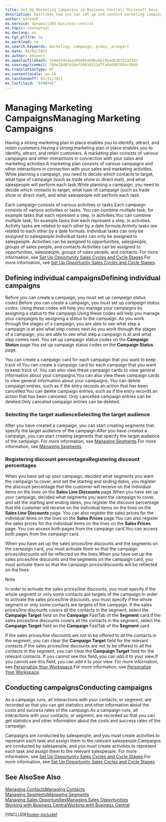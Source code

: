 ```yaml
---
title: Set Up Marketing Campaigns in Business Central| Microsoft Docs
description: Describes how you can set up and conduct marketing campaigns in Business Central to help you identify and attract prospects and retain customers.
author: SorenGP
ms.service: dynamics365-business-central
ms.topic: conceptual
ms.devlang: na
ms.tgt_pltfrm: na
ms.workload: na
ms.search.keywords: marketing, campaign, promo, prospect
ms.date: 04/01/2021
ms.author: edupont
ms.openlocfilehash: 5e9ed545daaa9600beb96ebb19aaeb36fb3a518c
ms.sourcegitcommit: 766e2840fd16efb901d211d7fa64d96766ac99d9
ms.translationtype: HT
ms.contentlocale: en-CA
ms.lasthandoff: 03/31/2021
ms.locfileid: "5780741"
---
```

# <a name="managing-marketing-campaigns"></a><span data-ttu-id="65162-103">Managing Marketing Campaigns</span><span class="sxs-lookup"><span data-stu-id="65162-103">Managing Marketing Campaigns</span></span>
<span data-ttu-id="65162-104">Having a strong marketing plan in place enables you to identify, attract, and retain customers.</span><span class="sxs-lookup"><span data-stu-id="65162-104">Having a strong marketing plan in place enables you to identify, attract, and retain customers.</span></span> <span data-ttu-id="65162-105">A marketing plan consists of various campaigns and other interactions in connection with your sales and marketing activities.</span><span class="sxs-lookup"><span data-stu-id="65162-105">A marketing plan consists of various campaigns and other interactions in connection with your sales and marketing activities.</span></span> <span data-ttu-id="65162-106">While planning a campaign, you need to decide which contacts to target, what type of campaign (such as trade show or direct mail), and what salespeople will perform each task.</span><span class="sxs-lookup"><span data-stu-id="65162-106">While planning a campaign, you need to decide which contacts to target, what type of campaign (such as trade show or direct mail), and what salespeople will perform each task.</span></span>

<span data-ttu-id="65162-107">Each campaign consists of various activities or tasks.</span><span class="sxs-lookup"><span data-stu-id="65162-107">Each campaign consists of various activities or tasks.</span></span> <span data-ttu-id="65162-108">You can combine multiple task, for example tasks that each represent a step, in activities.</span><span class="sxs-lookup"><span data-stu-id="65162-108">You can combine multiple task, for example tasks that each represent a step, in activities.</span></span> <span data-ttu-id="65162-109">Activity tasks are related to each other by a date formula.</span><span class="sxs-lookup"><span data-stu-id="65162-109">Activity tasks are related to each other by a date formula.</span></span> <span data-ttu-id="65162-110">Individual tasks can only be assigned to salespeople.</span><span class="sxs-lookup"><span data-stu-id="65162-110">Individual tasks can only be assigned to salespeople.</span></span> <span data-ttu-id="65162-111">Activities can be assigned to opportunities, salespeople, groups of sales people, and contacts.</span><span class="sxs-lookup"><span data-stu-id="65162-111">Activities can be assigned to opportunities, salespeople, groups of sales people, and contacts.</span></span> <span data-ttu-id="65162-112">For more information, see [Set Up Opportunity Sales Cycles and Cycle Stages](marketing-how-setup-opportunity-sales-cycles-stages.md).</span><span class="sxs-lookup"><span data-stu-id="65162-112">For more information, see [Set Up Opportunity Sales Cycles and Cycle Stages](marketing-how-setup-opportunity-sales-cycles-stages.md).</span></span>

## <a name="defining-individual-campaigns"></a><span data-ttu-id="65162-113">Defining individual campaigns</span><span class="sxs-lookup"><span data-stu-id="65162-113">Defining individual campaigns</span></span>
<span data-ttu-id="65162-114">Before you can create a campaign, you must set up *campaign status codes*.</span><span class="sxs-lookup"><span data-stu-id="65162-114">Before you can create a campaign, you must set up *campaign status codes*.</span></span> <span data-ttu-id="65162-115">Using these codes will help you manage your campaigns by assigning a status to the campaign.</span><span class="sxs-lookup"><span data-stu-id="65162-115">Using these codes will help you manage your campaigns by assigning a status to the campaign.</span></span> <span data-ttu-id="65162-116">As you work through the stages of a campaign, you are able to see what step a campaign is at and what step comes next.</span><span class="sxs-lookup"><span data-stu-id="65162-116">As you work through the stages of a campaign, you are able to see what step a campaign is at and what step comes next.</span></span> <span data-ttu-id="65162-117">You set up campaign status codes on the **Campaign Status** page.</span><span class="sxs-lookup"><span data-stu-id="65162-117">You set up campaign status codes on the **Campaign Status** page.</span></span>

<span data-ttu-id="65162-118">You can create a campaign card for each campaign that you want to keep track of.</span><span class="sxs-lookup"><span data-stu-id="65162-118">You can create a campaign card for each campaign that you want to keep track of.</span></span> <span data-ttu-id="65162-119">You can also view these campaign cards to view general information about your campaigns.</span><span class="sxs-lookup"><span data-stu-id="65162-119">You can also view these campaign cards to view general information about your campaigns.</span></span>
<span data-ttu-id="65162-120">You can delete campaign entries, such as if the entry records an action that has been cancelled.</span><span class="sxs-lookup"><span data-stu-id="65162-120">You can delete campaign entries, such as if the entry records an action that has been canceled.</span></span> <span data-ttu-id="65162-121">Only cancelled campaign entries can be deleted.</span><span class="sxs-lookup"><span data-stu-id="65162-121">Only canceled campaign entries can be deleted.</span></span>

### <a name="selecting-the-target-audience"></a><span data-ttu-id="65162-122">Selecting the target audience</span><span class="sxs-lookup"><span data-stu-id="65162-122">Selecting the target audience</span></span>
<span data-ttu-id="65162-123">After you have created a campaign, you can start creating segments that specify the target audience of the campaign.</span><span class="sxs-lookup"><span data-stu-id="65162-123">After you have created a campaign, you can start creating segments that specify the target audience of the campaign.</span></span> <span data-ttu-id="65162-124">For more information, see [Managing Segments](marketing-segments.md).</span><span class="sxs-lookup"><span data-stu-id="65162-124">For more information, see [Managing Segments](marketing-segments.md).</span></span>

### <a name="registering-discount-percentages"></a><span data-ttu-id="65162-125">Registering discount percentages</span><span class="sxs-lookup"><span data-stu-id="65162-125">Registering discount percentages</span></span>
<span data-ttu-id="65162-126">When you have set up your campaign, decided what segments you want the campaign to cover, and set the starting and ending dates, you register the discount percentage that the customer will receive on the individual items on the lines on the **Sales Line Discounts** page.</span><span class="sxs-lookup"><span data-stu-id="65162-126">When you have set up your campaign, decided what segments you want the campaign to cover, and set the starting and ending dates, you register the discount percentage that the customer will receive on the individual items on the lines on the **Sales Line Discounts** page.</span></span> <span data-ttu-id="65162-127">You can also register the sales prices for the individual items on the lines on the **Sales Prices** page.</span><span class="sxs-lookup"><span data-stu-id="65162-127">You can also register the sales prices for the individual items on the lines on the **Sales Prices** page.</span></span> <span data-ttu-id="65162-128">You can access both pages from the campaign card.</span><span class="sxs-lookup"><span data-stu-id="65162-128">You can access both pages from the campaign card.</span></span>

 <span data-ttu-id="65162-129">When you have set up the sales prices/line discounts and the segments on the campaign card, you must activate them so that the campaign prices/discounts will be reflected on the lines.</span><span class="sxs-lookup"><span data-stu-id="65162-129">When you have set up the sales prices/line discounts and the segments on the campaign card, you must activate them so that the campaign prices/discounts will be reflected on the lines.</span></span>

> [!NOTE]  
>   <span data-ttu-id="65162-130">In order to activate the sales prices/line discounts, you must specify if the whole segment or only some contacts are targets of the campaign.</span><span class="sxs-lookup"><span data-stu-id="65162-130">In order to activate the sales prices/line discounts, you must specify if the whole segment or only some contacts are targets of the campaign.</span></span> <span data-ttu-id="65162-131">If the sales prices/line discounts covers all the contacts in the segment, select the **Campaign Target** field on the **Campaign** FastTab of the **Segment** card.</span><span class="sxs-lookup"><span data-stu-id="65162-131">If the sales prices/line discounts covers all the contacts in the segment, select the **Campaign Target** field on the **Campaign** FastTab of the **Segment** card.</span></span>

<span data-ttu-id="65162-132">If the sales prices/line discounts are not to be offered to all the contacts in the segment, you can clear the **Campaign Target** field for the relevant contacts.</span><span class="sxs-lookup"><span data-stu-id="65162-132">If the sales prices/line discounts are not to be offered to all the contacts in the segment, you can clear the **Campaign Target** field for the relevant contacts.</span></span> <span data-ttu-id="65162-133">If you cannot see this field, you can add it to your view.</span><span class="sxs-lookup"><span data-stu-id="65162-133">If you cannot see this field, you can add it to your view.</span></span> <span data-ttu-id="65162-134">For more information, see [Personalize Your Workspace](ui-personalization-user.md).</span><span class="sxs-lookup"><span data-stu-id="65162-134">For more information, see [Personalize Your Workspace](ui-personalization-user.md).</span></span>

## <a name="conducting-campaigns"></a><span data-ttu-id="65162-135">Conducting campaigns</span><span class="sxs-lookup"><span data-stu-id="65162-135">Conducting campaigns</span></span>
<span data-ttu-id="65162-136">As a campaign runs, all interactions with your contacts, or segment, are recorded so that you can get statistics and other information about the costs and success rates of the campaign.</span><span class="sxs-lookup"><span data-stu-id="65162-136">As a campaign runs, all interactions with your contacts, or segment, are recorded so that you can get statistics and other information about the costs and success rates of the campaign.</span></span>

<span data-ttu-id="65162-137">Campaigns are conducted by salespeople, and you must create activities to represent each task and assign them to the relevant salespeople.</span><span class="sxs-lookup"><span data-stu-id="65162-137">Campaigns are conducted by salespeople, and you must create activities to represent each task and assign them to the relevant salespeople.</span></span> <span data-ttu-id="65162-138">For more information, see [Set Up Opportunity Sales Cycles and Cycle Stages](marketing-how-setup-opportunity-sales-cycles-stages.md).</span><span class="sxs-lookup"><span data-stu-id="65162-138">For more information, see [Set Up Opportunity Sales Cycles and Cycle Stages](marketing-how-setup-opportunity-sales-cycles-stages.md).</span></span>

## <a name="see-also"></a><span data-ttu-id="65162-139">See Also</span><span class="sxs-lookup"><span data-stu-id="65162-139">See Also</span></span>
[<span data-ttu-id="65162-140">Managing Contacts</span><span class="sxs-lookup"><span data-stu-id="65162-140">Managing Contacts</span></span>](marketing-contacts.md)  
[<span data-ttu-id="65162-141">Managing Segments</span><span class="sxs-lookup"><span data-stu-id="65162-141">Managing Segments</span></span>](marketing-segments.md)  
[<span data-ttu-id="65162-142">Managing Sales Opportunities</span><span class="sxs-lookup"><span data-stu-id="65162-142">Managing Sales Opportunities</span></span>](marketing-manage-sales-opportunities.md)  
[<span data-ttu-id="65162-143">Working with Business Central</span><span class="sxs-lookup"><span data-stu-id="65162-143">Working with Business Central</span></span>](ui-work-product.md)  


[!INCLUDE[footer-include](includes/footer-banner.md)]